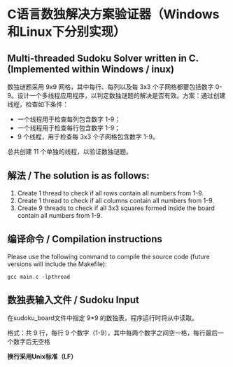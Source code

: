 C语言数独解决方案验证器（Windows和Linux下分别实现）
==============
Multi-threaded Sudoku Solver written in C. (Implemented within Windows / inux)
--------------

数独谜题采用 9x9 网格，其中每行、每列以及每 3x3 个子网格都要包括数字 0-9。设计一个多线程应用程序，以判定数独谜题的解决是否有效。方案：通过创建线程，检查如下条件：

- 一个线程用于检查每列包含数字 1-9；
- 一个线程用于检查每行包含数字 1-9；
- 9 个线程，用于检查每 3x3 个子网格包含数字 1-9。

总共创建 11 个单独的线程，以验证数独谜题。

解法 / The solution is as follows:
--------------

1. Create 1 thread to check if all rows contain all numbers from 1-9.
2. Create 1 thread to check if all columns contain all numbers from 1-9.
3. Create 9 threads to check if all 3x3 squares formed inside the board contain all numbers from 1-9.

编译命令 / Compilation instructions
--------------
Please use the following command to compile the source code (future versions will include the Makefile):

    gcc main.c -lpthread
	
数独表输入文件 / Sudoku Input
--------------
在sudoku_board文件中指定 9*9 的数独表，程序运行时将从中读取。

格式：共 9 行，每行 9 个数字（1-9），其中每两个数字之间空一格，每行最后一个数字后无空格

**换行采用Unix标准（LF）**
